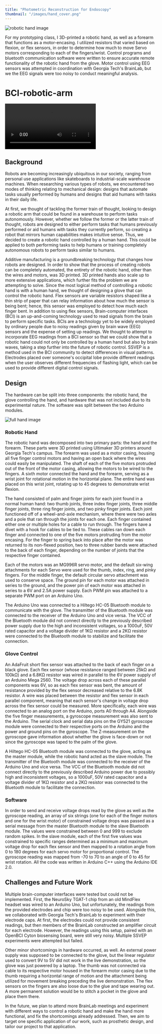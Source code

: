 ```yaml
---
title: "Photometric Reconstruction for Endoscopy"
thumbnail: "/images/hand_cover.png"
---
```


![robotic hand image](/images/hand_cover.png)


For my prototyping class, I 3D-printed a robotic hand, as well as a forearm that functions as a motor-encasing. I utilized resistors that varied based on flexion, or flex sensors, in order to determine how much to move Servo motors corresponding to each of the fingers/wrist. Control programs and bluetooth communication software were written to ensure accurate remote functionality of the robotic hand from the glove. Motor control using EEG sensors was attempted in coordination with Georgia Tech's BrainLab, but we the EEG signals were too noisy to conduct meaningful analysis.

# BCI-robotic-arm

![robotic hand video](/images/demo.mp4)

## Background

Robots are becoming increasingly ubiquitous in our society, ranging from personal use applications like skateboards to industrial-scale warehouse machines. When researching various types of robots, we encountered two modes of thinking relating to mechanical design: designs that automate tasks usually performed by humans and designs that aid humans with tasks in their daily life. 

At first, we thought of tackling the former train of thought, looking to design a robotic arm that could be found in a warehouse to perform tasks autonomously. However, whether we follow the former or the latter train of thought, robots are designed to either perform tasks that humans previously performed or aid humans with tasks they currently perform, so creating a robot that mirrors human capabilities makes intuitive sense. Thus, we decided to create a robotic hand controlled by a human hand. This could be applied to both performing tasks to help humans or training completely autonomous robots to perform tasks similar to humans.

Additive manufacturing is a groundbreaking technology that changes how robots are designed. In order to show that the process of creating robots can be completely automated, the entirety of the robotic hand, other than the wires and motors, was 3D printed. 3D printed hands also scale up to more extensive applications, which further fits the problem we are attempting to solve. Since the most logical method of controlling a robotic hand is with a human hand, we thought of designing a glove that can control the robotic hand. Flex sensors are variable resistors shaped like a thin strip of paper that can relay information about how much the sensor is being bent; hence, this sensor was employed to detect how much each finger bent.
In addition to using flex sensors, Brain-computer interfaces (BCI) is an up-and-coming technology used to read signals from the brain to perform specific tasks. BCIs are a technology yet to be widely employed by ordinary people due to noisy readings given by brain wave (EEG) sensors and the expense of setting up readings. We thought to attempt to incorporate EEG readings from a BCI sensor so that we could show that a robotic hand could not only be controlled by a human hand but also by brain waves, taking a step further into the future of robotic control. SSVEP is a method used in the BCI community to detect differences in visual patterns. Electrodes placed over someone's occipital lobe provide different readings when the user observes different frequencies of flashing light, which can be used to provide different digital control signals.


## Design

The hardware can be split into three components: the robotic hand, the glove controlling the hand, and hardware that was not included due to its experimental nature. The software was split between the two Arduino modules.

![full hand image](/images/full_hand.png)

### Robotic Hand

The robotic hand was decomposed into two primary parts: the hand and the forearm. These parts were 3D printed using Ultimaker 3D printers around Georgia Tech's campus. 
The forearm was used as a motor casing, housing all five finger control motors and having an open back where the wires could easily be manipulated. The shaft of each of the five motors protruded out of the front of the motor casing, allowing the motors to be wired to the fingers. A sixth motor connected the hand and the forearm, serving as a wrist joint for rotational motion in the horizontal plane. The entire hand was placed on this wrist joint, rotating up to 45 degrees to demonstrate wrist flexion. 

The hand consisted of palm and finger joints for each joint found in a normal human hand: two thumb joints, three index finger joints, three middle finger joints, three ring finger joints, and two pinky finger joints. Each joint functioned off of a wheel-and-axle mechanism, where there were two axles and a pole that ran through the joints for each one. Each finger contained either one or multiple holes for a cable to run through. The fingers have a divet with a hook for cables to be tied to. These cables ran down each finger and connected to one of the five motors protruding from the motor encasing. For the finger to spring back into place after the motor was returned to its non-flexed position, two to three rubber bands were attached to the back of each finger, depending on the number of joints that the respective finger contained.

Each of the motors was an MG996R servo motor, and the default six-wing attachments for each Servo were used for the thumb, index, ring, and pinky fingers. For the middle finger, the default circular servo attachment was used to conserve space. The ground pin for each motor was attached in series to the ground, and the power pin of each motor was attached in series to a 6V and 2.5A power supply. Each PWM pin was attached to a separate PWM port on an Arduino Uno.

The Arduino Uno was connected to a Hiltego HC-05 Bluetooth module to communicate with the glove. The transmitter of the Bluetooth module was connected to the receiver of the Arduino Uno and vice versa. The VCC of the Bluetooth module did not connect directly to the previously described power supply due to the high and inconsistent voltages, so a 1000uF, 50V rated capacitor and a voltage divider of 1KΩ resistor and a 2KΩ resistor were connected to the Bluetooth module to stabilize and facilitate the connection. 

### Glove Control

An AdaFruit short flex sensor was attached to the back of each finger on a black glove. Each flex sensor (whose resistance ranged between 25kΩ and 100kΩ) and a 6.8KΩ resistor was wired in parallel to the 6V power supply of an Arduino Mega 2560. The voltage drop across each of these parallel components was 6V, so as each flex sensor was bent, the amount of resistance provided by the flex sensor decreased relative to the 6.8K resistor. A wire was placed between the resistor and flex sensor in each parallel component, meaning that each sensor's change in voltage drop across the flex sensor could be measured. More specifically, each wire was connected to an analog port on the Arduino, ports A0 through A4.
Alongside the five finger measurements, a gyroscope measurement was also sent to the Arduino. The serial clock and serial data pins on the GY521 gyroscope module were connected to their respective ports on the Arduino and the power and ground pins on the gyroscope. The Z-measurement on the gyroscope gave information about whether the glove is face-down or not since the gyroscope was taped to the palm of the glove.

A Hiltego HC-05 Bluetooth module was connected to the glove, acting as the master module, while the robotic hand acted as the slave module. The transmitter of the Bluetooth module was connected to the receiver of the Arduino Uno and vice versa. The VCC of the Bluetooth module did not connect directly to the previously described Arduino power due to possibly high and inconsistent voltages, so a 1000uF, 50V rated capacitor and a voltage divider of 1KΩ resistor and a 2KΩ resistor was connected to the Bluetooth module to facilitate the connection. 

### Software

In order to send and receive voltage drops read by the glove as well as the gyroscope reading, an array of six strings (one for each of the finger motors and one for the wrist motor) of constrained voltage drops was passed as a serial message from the master Bluetooth module to the slave Bluetooth module. The values were constrained between 0 and 999 to exclude random spikes. In the slave module, each of the first five values was constrained to specific ranges determined as a minimum and maximum voltage drop for each flex sensor and then mapped to a rotation angle from 0 to 180 degrees for each servo motor for proportional control. The gyroscope reading was mapped from -70 to 70 to an angle of 0 to 45 for wrist rotation. All the code was written in Arduino C++ using the Arduino IDE 2.0.


## Challenges and Future Work

Multiple brain-computer interfaces were tested but could not be implemented. First, the NeuroSky TGAT-1 chip from an old MindFlex headset was wired to an Arduino Uno, but unfortunately, the readings from the provided electrodes and chip were too noisy to be used. Alongside this, we collaborated with Georgia Tech's BrainLab to experiment with their electrode caps. At first, the electrodes could not provide consistent readings, but then members of the BrainLab constructed an amplifier circuit for each electrode. However, the readings using this setup, paired with an OpenBCI Cyton biosensing board, were still very noisy. Multiple SSVEP experiments were attempted but failed.

Other minor shortcomings in hardware occurred, as well. An external power supply was supposed to be connected to the glove, but the linear regulator used to convert 9V to 5V did not work in the live demonstration, so the glove was just powered by a laptop. The thumb was not connected via cable to its respective motor housed in the forearm motor casing due to the thumb requiring a horizontal range of motion and the attachment being utilized for movement breaking preceding the live demonstration. The flex sensors on the fingers are also loose due to the glue and tape wearing out. A more permanent solution would be to stitch a pocket in the glove and place them there.

In the future, we plan to attend more BrainLab meetings and experiment with different ways to control a robotic hand and make the hand more functional, and fix the shortcomings already addressed. Then, we aim to target one specific application of our work, such as prosthetic design, and tailor our project to that application.
